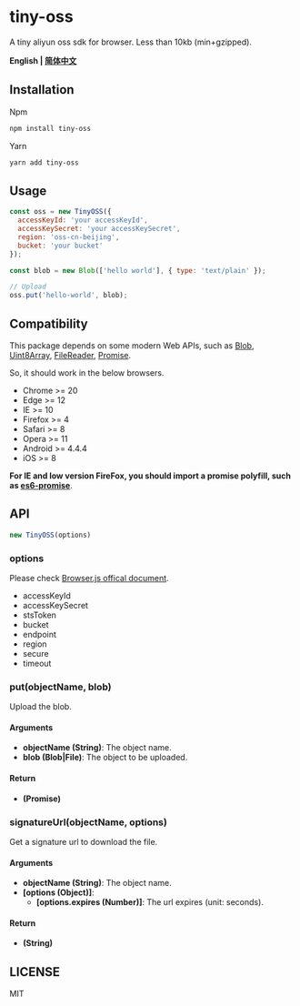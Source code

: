# tiny-oss

A tiny aliyun oss sdk for browser. Less than 10kb (min+gzipped).

**English | [简体中文](README_zh-CN.md)**

## Installation

Npm

```sh
npm install tiny-oss
```

Yarn

```sh
yarn add tiny-oss
```

## Usage

```js
const oss = new TinyOSS({
  accessKeyId: 'your accessKeyId',
  accessKeySecret: 'your accessKeySecret',
  region: 'oss-cn-beijing',
  bucket: 'your bucket'
});

const blob = new Blob(['hello world'], { type: 'text/plain' });

// Upload
oss.put('hello-world', blob);
```

## Compatibility

This package depends on some modern Web APIs, such as [Blob](https://developer.mozilla.org/en-US/docs/Web/API/Blob), [Uint8Array](https://developer.mozilla.org/en-US/docs/Web/JavaScript/Reference/Global_Objects/Uint8Array), [FileReader](https://developer.mozilla.org/en-US/docs/Web/API/FileReader), [Promise](https://developer.mozilla.org/en-US/docs/Web/JavaScript/Reference/Global_Objects/Promise).

So, it should work in the below browsers.

* Chrome >= 20
* Edge >= 12
* IE >= 10
* Firefox >= 4
* Safari >= 8
* Opera >= 11
* Android >= 4.4.4
* iOS >= 8

**For IE and low version FireFox, you should import a promise polyfill, such as [es6-promise](https://github.com/stefanpenner/es6-promise)**.

## API

```js
new TinyOSS(options)
```

### options

Please check [Browser.js offical document](https://help.aliyun.com/document_detail/64095.html?spm=a2c4g.11186623.6.1122.27976928XhTpTr).

* accessKeyId
* accessKeySecret
* stsToken
* bucket
* endpoint
* region
* secure
* timeout

### put(objectName, blob)

Upload the blob.

#### Arguments

* **objectName (String)**: The object name.
* **blob (Blob|File)**: The object to be uploaded.

#### Return

* **(Promise)**

### signatureUrl(objectName, options)

Get a signature url to download the file.

#### Arguments

* **objectName (String)**: The object name.
* **[options (Object)]**:
  + **[options.expires (Number)]**: The url expires (unit: seconds).

#### Return

* **(String)**

## LICENSE

MIT

